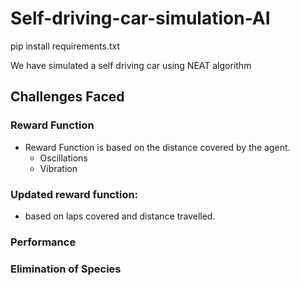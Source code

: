 # Self-driving-car-simulation-AI

pip install requirements.txt

We have simulated a self driving car using NEAT algorithm
## Challenges Faced

### Reward Function 
+ Reward Function is based on the distance covered by the agent.
  + Oscillations
  + Vibration

### Updated reward function:
+ based on laps covered and distance travelled.


### Performance

### Elimination of Species
